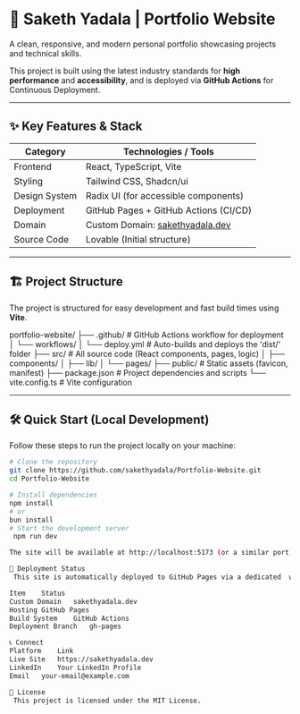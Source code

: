# 🚀 Saketh Yadala | Portfolio Website

A clean, responsive, and modern personal portfolio showcasing projects and technical skills.

This project is built using the latest industry standards for **high performance** and **accessibility**, and is deployed via **GitHub Actions** for Continuous Deployment.

---

## ✨ Key Features & Stack

| **Category**     | **Technologies / Tools**                    |
|------------------|---------------------------------------------|
| Frontend        | React, TypeScript, Vite                     |
| Styling         | Tailwind CSS, Shadcn/ui                     |
| Design System   | Radix UI (for accessible components)        |
| Deployment      | GitHub Pages + GitHub Actions (CI/CD)       |
| Domain          | Custom Domain: [sakethyadala.dev](https://sakethyadala.dev) |
| Source Code     | Lovable (Initial structure)                 |

---

## 🏗️ Project Structure

The project is structured for easy development and fast build times using **Vite**.

portfolio-website/
├── .github/ # GitHub Actions workflow for deployment
│ └── workflows/
│ └── deploy.yml # Auto-builds and deploys the 'dist/' folder
├── src/ # All source code (React components, pages, logic)
│ ├── components/
│ ├── lib/
│ └── pages/
├── public/ # Static assets (favicon, manifest)
├── package.json # Project dependencies and scripts
└── vite.config.ts # Vite configuration

---

## 🛠️ Quick Start (Local Development)

Follow these steps to run the project locally on your machine:

```bash
# Clone the repository
git clone https://github.com/sakethyadala/Portfolio-Website.git
cd Portfolio-Website

# Install dependencies
npm install
# or
bun install
# Start the development server
 npm run dev

The site will be available at http://localhost:5173 (or a similar port).

🚀 Deployment Status
 This site is automatically deployed to GitHub Pages via a dedicated  workflow.

Item	Status
Custom Domain	sakethyadala.dev
Hosting	GitHub Pages
Build System	GitHub Actions
Deployment Branch	gh-pages

📞 Connect
Platform	Link
Live Site	https://sakethyadala.dev
LinkedIn	Your LinkedIn Profile
Email	your-email@example.com

📝 License
 This project is licensed under the MIT License.
